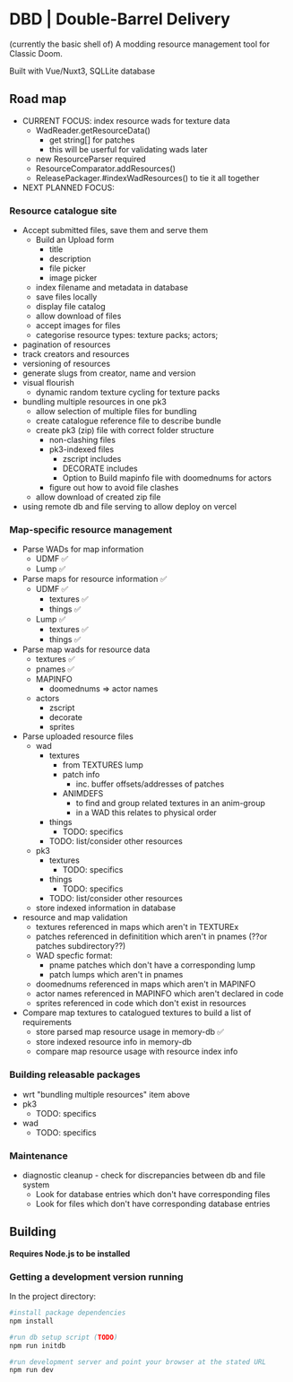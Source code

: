 # DBD | Double-Barrel Delivery

(currently the basic shell of) A modding resource management tool for Classic Doom.

Built with Vue/Nuxt3, SQLLite database

## Road map

-   CURRENT FOCUS: index resource wads for texture data
    -   WadReader.getResourceData()
        -   get string[] for patches
        -   this will be userful for validating wads later
    -   new ResourceParser required
    -   ResourceComparator.addResources()
    -   ReleasePackager.#indexWadResources() to tie it all together
-   NEXT PLANNED FOCUS:

### Resource catalogue site

-   Accept submitted files, save them and serve them
    -   Build an Upload form
        -   title
        -   description
        -   file picker
        -   image picker
    -   index filename and metadata in database
    -   save files locally
    -   display file catalog
    -   allow download of files
    -   accept images for files
    -   categorise resource types: texture packs; actors;
-   pagination of resources
-   track creators and resources
-   versioning of resources
-   generate slugs from creator, name and version
-   visual flourish
    -   dynamic random texture cycling for texture packs
-   bundling multiple resources in one pk3
    -   allow selection of multiple files for bundling
    -   create catalogue reference file to describe bundle
    -   create pk3 (zip) file with correct folder structure
        -   non-clashing files
        -   pk3-indexed files
            -   zscript includes
            -   DECORATE includes
            -   Option to Build mapinfo file with doomednums for actors
        -   figure out how to avoid file clashes
    -   allow download of created zip file
-   using remote db and file serving to allow deploy on vercel

### Map-specific resource management

-   Parse WADs for map information
    -   UDMF ✅
    -   Lump ✅
-   Parse maps for resource information ✅
    -   UDMF ✅
        -   textures ✅
        -   things ✅
    -   Lump ✅
        -   textures ✅
        -   things ✅
-   Parse map wads for resource data
    -   textures ✅
    -   pnames ✅
    -   MAPINFO
        -   doomednums => actor names
    -   actors
        -   zscript
        -   decorate
        -   sprites
-   Parse uploaded resource files
    -   wad
        -   textures
            -   from TEXTURES lump
            -   patch info
                -   inc. buffer offsets/addresses of patches
            -   ANIMDEFS
                -   to find and group related textures in an anim-group
                -   in a WAD this relates to physical order
        -   things
            -   TODO: specifics
        -   TODO: list/consider other resources
    -   pk3
        -   textures
            -   TODO: specifics
        -   things
            -   TODO: specifics
        -   TODO: list/consider other resources
    -   store indexed information in database
-   resource and map validation
    -   textures referenced in maps which aren't in TEXTUREx
    -   patches referenced in definitition which aren't in pnames (??or patches subdirectory??)
    -   WAD specfic format:
        -   pname patches which don't have a corresponding lump
        -   patch lumps which aren't in pnames
    -   doomednums referenced in maps which aren't in MAPINFO
    -   actor names referenced in MAPINFO which aren't declared in code
    -   sprites referenced in code which don't exist in resources
-   Compare map textures to catalogued textures to build a list of requirements
    -   store parsed map resource usage in memory-db ✅
    -   store indexed resource info in memory-db
    -   compare map resource usage with resource index info

### Building releasable packages

-   wrt "bundling multiple resources" item above
-   pk3
    -   TODO: specifics
-   wad
    -   TODO: specifics

### Maintenance

-   diagnostic cleanup - check for discrepancies between db and file system
    -   Look for database entries which don't have corresponding files
    -   Look for files which don't have corresponding database entries

## Building

**Requires Node.js to be installed**

### Getting a development version running

In the project directory:

```bash
#install package dependencies
npm install

#run db setup script (TODO)
npm run initdb

#run development server and point your browser at the stated URL
npm run dev
```
